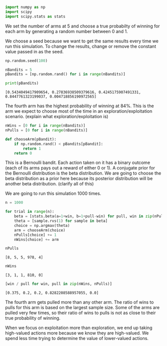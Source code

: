 ```python
import numpy as np
import scipy
import scipy.stats as stats
```

We set the number of arms at 5 and choose a true probabilty of winning for each arm by generating a random number between 0 and 1. 

We choose a seed because we want to get the same results every time we run this simulation. To change the results, change or remove the constant value passed in as the seed.


```python
np.random.seed(100)

nBandits = 5
pBandits = [np.random.rand() for i in range(nBandits)]
```


```python
print(pBandits)
```

    [0.5434049417909654, 0.27836938509379616, 0.4245175907491331, 0.8447761323199037, 0.004718856190972565]


The fourth arm has the highest probability of winning at 84%. This is the arm we expect to choose most of the time in an exploration/exploitation scenario. (explain what exploration/exploitation is)


```python
nWins = [0 for i in range(nBandits)]
nPulls = [0 for i in range(nBandits)]
```


```python
def chooseArm(pBandit):
    if np.random.rand() < pBandits[pBandit]:
        return 1
    return 0
```

This is a Bernoulli bandit. Each action taken on it has a binary outcome (each of its arms pays out a reward of either 0 or 1). A conjugate prior for the Bernoulli distribution is the beta distribution. We are going to choose the beta distribution as a prior here because its posterior distribution will be another beta distribution. (clarify all of this)

We are going to run this simulation 1000 times.


```python
n = 1000
```


```python
for trial in range(n):
    beta = [stats.beta(a=1+win, b=1+pull-win) for pull, win in zip(nPulls, nWins)]
    theta = [sample.rvs(1) for sample in beta]
    choice = np.argmax(theta)
    arm = chooseArm(choice)
    nPulls[choice] += 1
    nWins[choice] += arm
```


```python
nPulls
```




    [8, 5, 5, 978, 4]




```python
nWins
```




    [3, 1, 1, 810, 0]




```python
[win / pull for win, pull in zip(nWins, nPulls)]
```




    [0.375, 0.2, 0.2, 0.8282208588957055, 0.0]



The fourth arm gets pulled more than any other arm. The ratio of wins to pulls for this arm is based on the largest sample size. Some of the arms are pulled very few times, so their ratio of wins to pulls is not as close to their true probability of winning.

When we focus on exploitation more than exploration, we end up taking high-valued actions more because we know they are high-valued. We spend less time trying to determine the value of lower-valued actions.


```python

```
